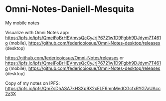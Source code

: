 
# Omni-Notes-Daniell-Mesquita

My mobile notes

Visualize with Omni Notes app: https://ipfs.io/ipfs/QmeiFoBrHEVmvsQcCyJrjP6721w1D9Fgbh9DJdym7T461o (mobile), https://github.com/federicoiosue/Omni-Notes-desktop/releases (desktop)



https://github.com/federicoiosue/Omni-Notes/releases or https://ipfs.io/ipfs/QmeiFoBrHEVmvsQcCyJrjP6721w1D9Fgbh9DJdym7T461o (mobile), https://github.com/federicoiosue/Omni-Notes-desktop/releases (desktop)

Copy of my notes on IPFS: https://ipfs.io/ipfs/QmZsDhASA7kHSXp9X2xELF6mnMedCGcfxRYG7aUAcc2z3X